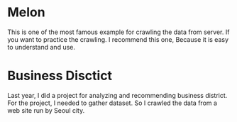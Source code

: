 # Melon
This is one of the most famous example for crawling the data from server.
If you want to practice the crawling. I recommend this one, Because it is easy to understand and use.

# Business Disctict

Last year, I did a project for analyzing and recommending business district.
For the project, I needed to gather dataset. So I crawled the data from a web site run by Seoul city.

